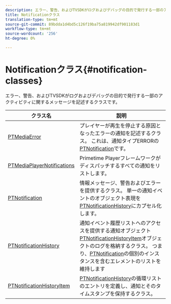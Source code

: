 ```yaml
---
description: エラー、警告、およびTVSDKがログおよびデバッグの目的で発行する一部のアクティビティに関するメッセージを記述するクラスです。
title: Notificationクラス
translation-type: tm+mt
source-git-commit: 89bdda1d4bd5c126f19ba75a819942df901183d1
workflow-type: tm+mt
source-wordcount: '256'
ht-degree: 0%

---
```



# Notificationクラス{#notification-classes}

エラー、警告、およびTVSDKがログおよびデバッグの目的で発行する一部のアクティビティに関するメッセージを記述するクラスです。

| クラス名 | 説明 |
|---|---|
| [PTMediaError](https://help.adobe.com/en_US/primetime/api/psdk/appledoc/Classes/PTMediaError.html) | プレイヤーが再生を停止する原因となったエラーの通知を記述するクラス。 これは、通知タイプERRORの[PTNotification](https://help.adobe.com/en_US/primetime/api/psdk/appledoc/Classes/PTNotification.html)です。 |
| [PTMediaPlayerNotifications](https://help.adobe.com/en_US/primetime/api/psdk/appledoc/Classes/PTMediaPlayerNotifications.html) | Primetime Playerフレームワークがディスパッチするすべての通知をリストします。 |
| [PTNotification](https://help.adobe.com/en_US/primetime/api/psdk/appledoc/Classes/PTNotification.html) | 情報メッセージ、警告およびエラーを提供するクラス。 単一の通知イベントのオブジェクト表現を[PTNotificationHistory](https://help.adobe.com/en_US/primetime/api/psdk/appledoc/Classes/PTNotificationHistory.html)にカプセル化します。 |
| [PTNotificationHistory](https://help.adobe.com/en_US/primetime/api/psdk/appledoc/Classes/PTNotificationHistory.html) | 通知イベント履歴リストへのアクセスを提供する通知オブジェクト[PTNotificationHistoryItem](https://help.adobe.com/en_US/primetime/api/psdk/appledoc/Classes/PTNotificationHistoryItem.html)オブジェクトのログを格納するクラス。 つまり、[PTNotification](https://help.adobe.com/en_US/primetime/api/psdk/appledoc/Classes/PTNotification.html)の個別のインスタンスを含むエレメントのリストを維持します |
| [PTNotificationHistoryItem](https://help.adobe.com/en_US/primetime/api/psdk/appledoc/Classes/PTNotificationHistoryItem.html) | [PTNotificationHistory](https://help.adobe.com/en_US/primetime/api/psdk/appledoc/Classes/PTNotificationHistory.html)の循環リストのエントリを定義し、通知とそのタイムスタンプを保持するクラス。 |

